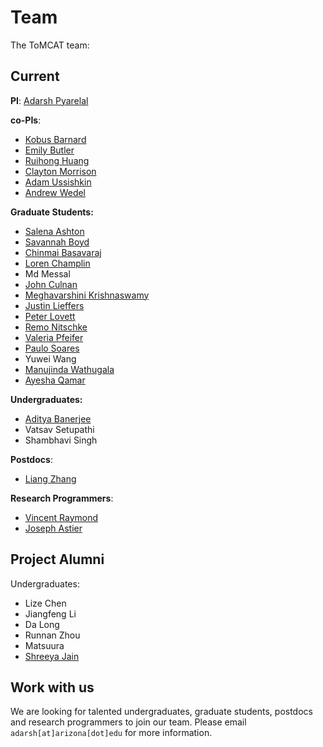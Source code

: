 Team
====

The ToMCAT team:

Current
-------

**PI**: [Adarsh Pyarelal](http://adarsh.cc)

**co-PIs**:

- [Kobus Barnard](http://kobus.ca)
- [Emily Butler](https://cals.arizona.edu/fcs/faculty/emily_butler)
- [Ruihong Huang](https://people.engr.tamu.edu/huangrh/index.html)
- [Clayton Morrison](https://ml4ai.github.io/people/clayton/)
- [Adam Ussishkin](http://ussishkin.org)
- [Andrew Wedel](https://www.andywedel.com)

**Graduate Students:**

- [Salena Ashton](https://github.com/SalenaAshton)
- [Savannah Boyd](https://cals.arizona.edu/fcs/grad/savannah_boyd)
- [Chinmai Basavaraj](https://www.cs.arizona.edu/person/chinmai-basavaraj-0)
- [Loren Champlin](https://ischool.arizona.edu/people/loren-champlin)
- Md Messal
- [John Culnan](https://linguistics.arizona.edu/user/john-culnan)
- [Meghavarshini Krishnaswamy](https://linguistics.arizona.edu/user/meghavarshini-krishnaswamy)
- [Justin Lieffers](https://w3.physics.arizona.edu/people/justin-lieffers)
- [Peter Lovett](https://www.cs.arizona.edu/person/peter-lovett)
- [Remo Nitschke](https://linguistics.arizona.edu/user/remo-nitschke)
- [Valeria Pfeifer](https://psychology.arizona.edu/users/valeria-pfeifer)
- [Paulo Soares](https://www.cs.arizona.edu/person/paulo-soares)
- Yuwei Wang
- [Manujinda Wathugala](https://www.cs.arizona.edu/person/manujinda-wathugala)
- [Ayesha Qamar](https://www.linkedin.com/in/ayesha-qamar-559556197)

**Undergraduates:**
- [Aditya Banerjee](https://github.com/Adi-UA)
- Vatsav Setupathi
- Shambhavi Singh

**Postdocs**:

- [Liang Zhang](https://www.linkedin.com/in/liang-leon-zhang/)

**Research Programmers**:

- [Vincent Raymond](https://github.com/vincentraymond-ua)
- [Joseph Astier](https://github.com/jastier)

Project Alumni
--------------

Undergraduates: 
- Lize Chen
- Jiangfeng Li
- Da Long
- Runnan Zhou
- Matsuura
- [Shreeya Jain](https://www.linkedin.com/in/shreeya-jain-0b4438122)

Work with us
------------

We are looking for talented undergraduates, graduate students, postdocs and
research programmers to join our team. Please email `adarsh[at]arizona[dot]edu`
for more information.
